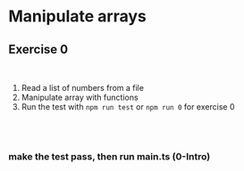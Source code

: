 <!-- .slide: class="exercice" -->

# Manipulate arrays

## Exercise 0

<br>

1. Read a list of numbers from a file
1. Manipulate array with functions
1. Run the test with `npm run test` or `npm run 0` for exercise 0

<br>
<br>

### make the test pass, then run main.ts (0-Intro)
